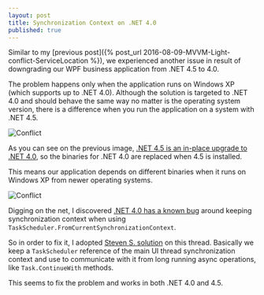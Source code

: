 ```yaml
---
layout: post
title: Synchronization Context on .NET 4.0
published: true
---
```


Similar to my [previous post]({% post_url 2016-08-09-MVVM-Light-conflict-ServiceLocation %}), we experienced another issue in result of downgrading our WPF business application from .NET 4.5 to 4.0.

The problem happens only when the application runs on Windows XP (which supports up to .NET 4.0). Although the solution is targeted to .NET 4.0 and should behave the same way no matter is the operating system version, there is a difference when you run the application on a system with .NET 4.5.

![Conflict]({{site.baseurl}}/images/in-place-upgrade-net45.png)

As you can see on the previous image, [.NET 4.5 is an in-place upgrade to .NET 4.0](http://www.hanselman.com/blog/NETVersioningAndMultiTargetingNET45IsAnInplaceUpgradeToNET40.aspx), so the binaries for .NET 4.0 are replaced when 4.5 is installed.

This means our application depends on different binaries when it runs on Windows XP from newer operating systems.

![Conflict]({{site.baseurl}}/images/dll-hell.jpg)

Digging on the net, I discovered [.NET 4.0 has a known bug](https://social.msdn.microsoft.com/Forums/vstudio/en-US/629d5524-c8db-466f-bc27-0ced11b441ba/taskcontinuewith-from-wcf-client-call-has-no-synchronizationcontext?forum=wcf) around keeping synchronization context when using `TaskScheduler.FromCurrentSynchronizationContext`.

So in order to fix it, I adopted [Steven S. solution](http://stackoverflow.com/questions/4659257/how-can-synchronizationcontext-current-of-the-main-thread-become-null-in-a-windo) on this thread. Basically we keep a `TaskScheduler` reference of the main UI thread synchronization context and use to communicate with it from long running async operations, like `Task.ContinueWith` methods.  

This seems to fix the problem and works in both .NET 4.0 and 4.5.
